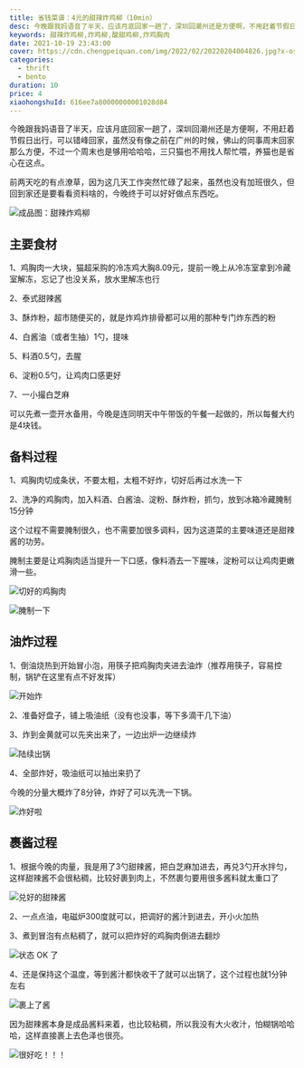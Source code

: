 ```yaml
---
title: 省钱菜谱：4元的甜辣炸鸡柳（10min）
desc: 今晚跟我妈语音了半天，应该月底回家一趟了，深圳回潮州还是方便啊，不用赶着节假日出行，可以错峰回家，虽然没有像之前在广州的时候，佛山的同事周末回家那么方便，不过一个周末也是够用哈哈哈，三只猫也不用找人帮忙喂，养猫也是省心在这点。前两天吃的有点潦草，因为这几天工作突然忙碌了起来，虽然也没有加班很久，但回到家还是要看看资料啥的，今晚终于可以好好做点东西吃。
keywords: 甜辣炸鸡柳,炸鸡柳,酸甜鸡柳,炸鸡胸肉
date: 2021-10-19 23:43:00
cover: https://cdn.chengpeiquan.com/img/2022/02/20220204004826.jpg?x-oss-process=image/interlace,1
categories:
  - thrift
  - bento
duration: 10
price: 4
xiaohongshuId: 616ee7a80000000001028d84
---
```


今晚跟我妈语音了半天，应该月底回家一趟了，深圳回潮州还是方便啊，不用赶着节假日出行，可以错峰回家，虽然没有像之前在广州的时候，佛山的同事周末回家那么方便，不过一个周末也是够用哈哈哈，三只猫也不用找人帮忙喂，养猫也是省心在这点。

前两天吃的有点潦草，因为这几天工作突然忙碌了起来，虽然也没有加班很久，但回到家还是要看看资料啥的，今晚终于可以好好做点东西吃。

![成品图：甜辣炸鸡柳](https://cdn.chengpeiquan.com/img/2022/02/20220204004847.jpg?x-oss-process=image/interlace,1)

## 主要食材

1、鸡胸肉一大块，猫超采购的冷冻鸡大胸8.09元，提前一晚上从冷冻室拿到冷藏室解冻，忘记了也没关系，放水里解冻也行

2、泰式甜辣酱

3、酥炸粉，超市随便买的，就是炸鸡炸排骨都可以用的那种专门炸东西的粉

4、白酱油（或者生抽）1勺，提味

5、料酒0.5勺，去腥

6、淀粉0.5勺，让鸡肉口感更好

7、一小撮白芝麻

可以先煮一壶开水备用，今晚是连同明天中午带饭的午餐一起做的，所以每餐大约是4块钱。

## 备料过程

1、鸡胸肉切成条状，不要太粗，太粗不好炸，切好后再过水洗一下

2、洗净的鸡胸肉，加入料酒、白酱油、淀粉、酥炸粉，抓匀，放到冰箱冷藏腌制15分钟

这个过程不需要腌制很久，也不需要加很多调料，因为这道菜的主要味道还是甜辣酱的功劳。

腌制主要是让鸡胸肉适当提升一下口感，像料酒去一下腥味，淀粉可以让鸡肉更嫩滑一些。

![切好的鸡胸肉](https://cdn.chengpeiquan.com/img/2022/02/20220204004840.jpg?x-oss-process=image/interlace,1)

![腌制一下](https://cdn.chengpeiquan.com/img/2022/02/20220204004841.jpg?x-oss-process=image/interlace,1)

## 油炸过程

1、倒油烧热到开始冒小泡，用筷子把鸡胸肉夹进去油炸（推荐用筷子，容易控制，锅铲在这里有点不好发挥）

![开始炸](https://cdn.chengpeiquan.com/img/2022/02/20220204004842.jpg?x-oss-process=image/interlace,1)

2、准备好盘子，铺上吸油纸（没有也没事，等下多滴干几下油）

3、炸到金黄就可以先夹出来了，一边出炉一边继续炸

![陆续出锅](https://cdn.chengpeiquan.com/img/2022/02/20220204004843.jpg?x-oss-process=image/interlace,1)

4、全部炸好，吸油纸可以抽出来扔了

今晚的分量大概炸了8分钟，炸好了可以先洗一下锅。

![炸好啦](https://cdn.chengpeiquan.com/img/2022/02/20220204004844.jpg?x-oss-process=image/interlace,1)

## 裹酱过程

1、根据今晚的肉量，我是用了3勺甜辣酱，把白芝麻加进去，再兑3勺开水拌匀，这样甜辣酱不会很粘稠，比较好裹到肉上，不然裹匀要用很多酱料就太重口了

![兑好的甜辣酱](https://cdn.chengpeiquan.com/img/2022/02/20220204004845.jpg?x-oss-process=image/interlace,1)

2、一点点油，电磁炉300度就可以，把调好的酱汁到进去，开小火加热

3、煮到冒泡有点粘稠了，就可以把炸好的鸡胸肉倒进去翻炒

![状态 OK 了](https://cdn.chengpeiquan.com/img/2022/02/20220204004846.jpg?x-oss-process=image/interlace,1)

4、还是保持这个温度，等到酱汁都快收干了就可以出锅了，这个过程也就1分钟左右

![裹上了酱](https://cdn.chengpeiquan.com/img/2022/02/20220204004849.jpg?x-oss-process=image/interlace,1)

因为甜辣酱本身是成品酱料来着，也比较粘稠，所以我没有大火收汁，怕糊锅哈哈哈，这样直接裹上去色泽也很亮。

![很好吃！！！](https://cdn.chengpeiquan.com/img/2022/02/20220204004848.jpg?x-oss-process=image/interlace,1)
